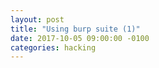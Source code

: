 ```yaml
---
layout: post
title: "Using burp suite (1)"
date: 2017-10-05 09:00:00 -0100
categories: hacking
---
```

